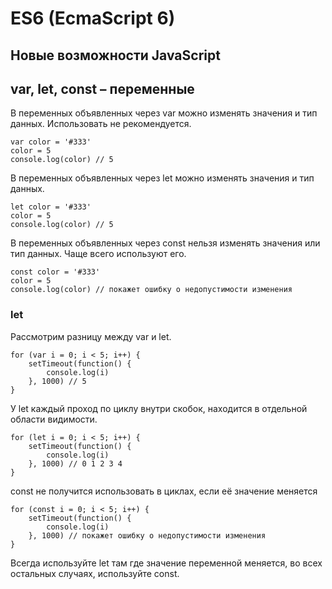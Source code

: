 # ES6 (EcmaScript 6)
## Новые возможности JavaScript

## var, let, const &ndash; переменные
В переменных объявленных через var можно изменять значения и тип данных. Использовать не рекомендуется.

    var color = '#333'
    color = 5
    console.log(color) // 5
    
В переменных объявленных через let можно изменять значения и тип данных.

    let color = '#333'
    color = 5
    console.log(color) // 5

В переменных объявленных через const нельзя изменять значения или тип данных. Чаще всего используют его.

    const color = '#333'
    color = 5
    console.log(color) // покажет ошибку о недопустимости изменения

### let
Рассмотрим разницу между var и let.

    for (var i = 0; i < 5; i++) {
        setTimeout(function() {
            console.log(i)
        }, 1000) // 5
    }

У let каждый проход по циклу внутри скобок, находится в отдельной области видимости.

    for (let i = 0; i < 5; i++) {
        setTimeout(function() {
            console.log(i)
        }, 1000) // 0 1 2 3 4
    }

const не получится использовать в циклах, если её значение меняется

    for (const i = 0; i < 5; i++) {
        setTimeout(function() {
            console.log(i)
        }, 1000) // покажет ошибку о недопустимости изменения
    }

Всегда используйте let там где значение переменной меняется, во всех остальных случаях, используйте const.
